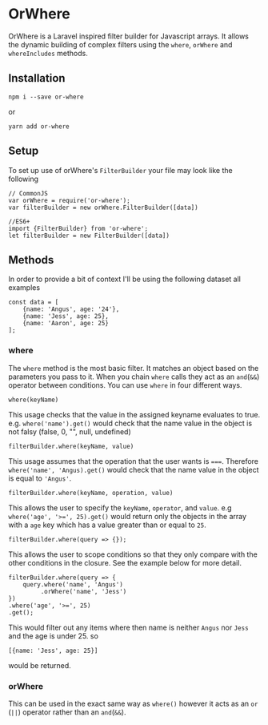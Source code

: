 # OrWhere
OrWhere is a Laravel inspired filter builder for Javascript arrays. It allows the dynamic building of complex filters using the `where`, `orWhere` and `whereIncludes` methods.

## Installation

```
npm i --save or-where
```
or
```
yarn add or-where
```

## Setup

To set up use of orWhere's `FilterBuilder` your file may look like the following

```
// CommonJS
var orWhere = require('or-where');
var filterBuilder = new orWhere.FilterBuilder([data])

//ES6+
import {FilterBuilder} from 'or-where';
let filterBuilder = new FilterBuilder([data])
```

## Methods

In order to provide a bit of context I'll be using the following dataset all examples 

```
const data = [
    {name: 'Angus', age: '24'},
    {name: 'Jess', age: 25},
    {name: 'Aaron', age: 25}
];
```

### where
The `where` method is the most basic filter. It matches an object based on the parameters you pass to it. When you chain `where` calls they act as an `and`(`&&`) operator between conditions. You can use `where` in four different ways.

```
where(keyName)
```
This usage checks that the value in the assigned keyname evaluates to true. e.g. `where('name').get()` would check that the name value in the object is not falsy (false, 0, "", null, undefined)

```
filterBuilder.where(keyName, value)
```
This usage assumes that the operation that the user wants is `===`. Therefore `where('name', 'Angus).get()` would check that the name value in the object is equal to `'Angus'`.

```
filterBuilder.where(keyName, operation, value)
```
This allows the user to specify the `keyName`, `operator`, and `value`. e.g `where('age', '>=', 25).get()` would return only the objects in the array with a `age` key which has a value greater than or equal to `25`.

```
filterBuilder.where(query => {});
```
This allows the user to scope conditions so that they only compare with the other conditions in the closure. See the example below for more detail.

```
filterBuilder.where(query => {
    query.where('name', 'Angus')
         .orWhere('name', 'Jess')
})
.where('age', '>=', 25)
.get();
```
This would filter out any items where then name is neither `Angus` nor `Jess` and the age is under 25. so 
```
[{name: 'Jess', age: 25}]
```
would be returned.

### orWhere
This can be used in the exact same way as `where()` however it acts as an `or` (` || `) operator rather than an `and`(`&&`).
